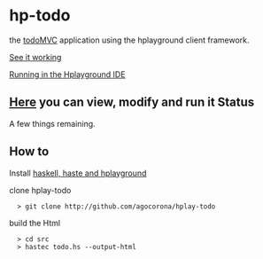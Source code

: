 hp-todo
=======

the [todoMVC](todomvc.com) application using the hplayground client framework.

[See it working](http://mflowdemo.herokuapp.com/todo.html)

[Running in the Hplayground IDE](https://tryplayg.herokuapp.com/try/todo.hs/edit)

[Here](http://tryplayg.herokuapp.com/try/todo.hs/edit) you can view, modify and run it
Status
------
A few things remaining.

How to
------
Install [haskell, haste and hplayground](https://github.com/agocorona/hplayground)

clone hplay-todo

      > git clone http://github.com/agocorona/hplay-todo

build the Html

      > cd src
      > hastec todo.hs --output-html

